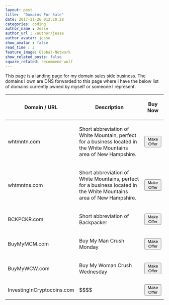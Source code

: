 ```yaml
---
layout: post
title:  "Domains For Sale"
date: 2017-11-26 012:20:28
categories: coding
author_name : Jesse
author_url : /author/jesse
author_avatar: jesse
show_avatar : false
read_time : 2
feature_image: Global-Network
show_related_posts: false
square_related: recommend-wolf
---
```

<p>This page is a landing page for my domain sales side business. The domains I own are DNS forwarded to this page where I have the below list of domains currently owned by myself or someone I represent.</p>

<table class="table table-hover">
    <thead>
        <tr>
            <th><p>Domain / URL</p></th>
            <th><p>Description</p></th>
            <th><p>Buy Now</p></th>
        </tr>
    </thead>
    <tbody>
        <tr>
            <td><p>whtmntn.com</p></td>
            <td><p>Short abbreviation of White Mountain, perfect for a business located in the White Mountains area of New Hampshire.</p></td>
            <td><button type="button" class="btn btn-primary" onclick="location.href='mailto:hi@jessewaites.com';">Make Offer</button></td>
        </tr>
        <tr>
            <td><p>whtmntns.com</p></td>
            <td><p>Short abbreviation of White Mountains, perfect for a business located in the White Mountains area of New Hampshire.</p></td>
            <td><button type="button" class="btn btn-primary" onclick="location.href='mailto:hi@jessewaites.com';">Make Offer</button></td>
        </tr>
        <tr>
            <td><p>BCKPCKR.com</p></td>
            <td><p>Short abbreviation of Backpacker</p></td>
            <td><button type="button" class="btn btn-primary" onclick="location.href='mailto:hi@jessewaites.com';">Make Offer</button></td>
        </tr>
        <tr>
            <td><p>BuyMyMCM.com</p></td>
            <td><p>Buy My Man Crush Monday</p></td>
            <td><button type="button" class="btn btn-primary" onclick="location.href='mailto:hi@jessewaites.com';">Make Offer</button></td>
        </tr>
        <tr>
            <td><p>BuyMyWCW.com</p></td>
            <td><p>Buy My Woman Crush Wednesday</p></td>
            <td><button type="button" class="btn btn-primary" onclick="location.href='mailto:hi@jessewaites.com';">Make Offer</button></td>
        </tr>
        <tr>
            <td><p>InvestingInCryptocoins.com</p></td>
            <td><p>$$$$</p></td>
            <td><button type="button" class="btn btn-primary" onclick="location.href='mailto:hi@jessewaites.com';">Make Offer</button></td>
        </tr>
    </tbody>
</table>

